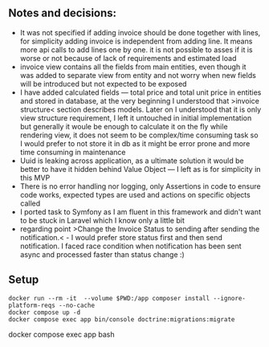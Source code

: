 ## Notes and decisions:
- It was not specified if adding invoice should be done together with lines, for simplicity adding invoice is independent from adding line. It means more api calls to add lines one by one. it is not possible to asses if it is worse or not because of lack of requirements and estimated load
- invoice view contains all the fields from main entities, even though it was added to separate view from entity and not worry when new fields will be introduced but not expected to be exposed
- I have added calculated fields — total price and total unit price in entities and stored in database, at the very beginning I understood that >invoice structure< section describes models. Later on I understood that it is only view structure requirement, I left it untouched in initial implementation but generally it woule be enough to calculate it on the fly while rendering view, it does not seem to be complex/time consuming task so I would prefer to not store it in db as it might be error prone and more time consuming in maintenance
- Uuid is leaking across application, as a ultimate solution it would be better to have it hidden behind Value Object — I left as is for simplicity in this MVP
- There is no error handling nor logging, only Assertions in code to ensure code works, expected types are used and actions on specific objects called
- I ported task to Symfony as I am fluent in this framework and didn't want to be stuck in Laravel which I know only a little bit
- regarding point >Change the Invoice Status to sending after sending the notification.< - I would prefer store status first and then send notification. I faced race condition when notification has been sent async and processed faster than status change :)
## Setup
```
docker run --rm -it  --volume $PWD:/app composer install --ignore-platform-reqs --no-cache
docker compose up -d
docker compose exec app bin/console doctrine:migrations:migrate
```

docker compose exec app bash